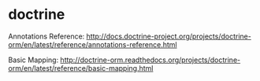 # doctrine

Annotations Reference: http://docs.doctrine-project.org/projects/doctrine-orm/en/latest/reference/annotations-reference.html

Basic Mapping: http://doctrine-orm.readthedocs.org/projects/doctrine-orm/en/latest/reference/basic-mapping.html
